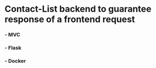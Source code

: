 # Contact-List backend to guarantee response of a frontend request
### - MVC
### - Flask
### - Docker

